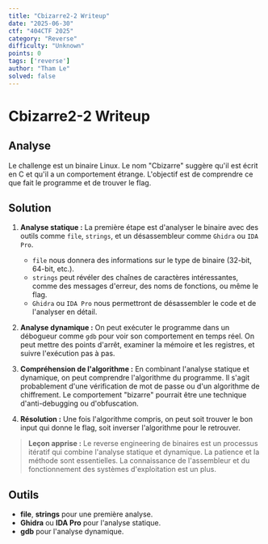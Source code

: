 ```yaml
---
title: "Cbizarre2-2 Writeup"
date: "2025-06-30"
ctf: "404CTF 2025"
category: "Reverse"
difficulty: "Unknown"
points: 0
tags: ['reverse']
author: "Tham Le"
solved: false
---
```


# Cbizarre2-2 Writeup

## Analyse

Le challenge est un binaire Linux. Le nom "Cbizarre" suggère qu'il est écrit en C et qu'il a un comportement étrange. L'objectif est de comprendre ce que fait le programme et de trouver le flag.

## Solution

1.  **Analyse statique :** La première étape est d'analyser le binaire avec des outils comme `file`, `strings`, et un désassembleur comme `Ghidra` ou `IDA Pro`.
    *   `file` nous donnera des informations sur le type de binaire (32-bit, 64-bit, etc.).
    *   `strings` peut révéler des chaînes de caractères intéressantes, comme des messages d'erreur, des noms de fonctions, ou même le flag.
    *   `Ghidra` ou `IDA Pro` nous permettront de désassembler le code et de l'analyser en détail.

2.  **Analyse dynamique :** On peut exécuter le programme dans un débogueur comme `gdb` pour voir son comportement en temps réel. On peut mettre des points d'arrêt, examiner la mémoire et les registres, et suivre l'exécution pas à pas.

3.  **Compréhension de l'algorithme :** En combinant l'analyse statique et dynamique, on peut comprendre l'algorithme du programme. Il s'agit probablement d'une vérification de mot de passe ou d'un algorithme de chiffrement. Le comportement "bizarre" pourrait être une technique d'anti-debugging ou d'obfuscation.

4.  **Résolution :** Une fois l'algorithme compris, on peut soit trouver le bon input qui donne le flag, soit inverser l'algorithme pour le retrouver.

> **Leçon apprise :** Le reverse engineering de binaires est un processus itératif qui combine l'analyse statique et dynamique. La patience et la méthode sont essentielles. La connaissance de l'assembleur et du fonctionnement des systèmes d'exploitation est un plus.

## Outils

-   **file**, **strings** pour une première analyse.
-   **Ghidra** ou **IDA Pro** pour l'analyse statique.
-   **gdb** pour l'analyse dynamique.
